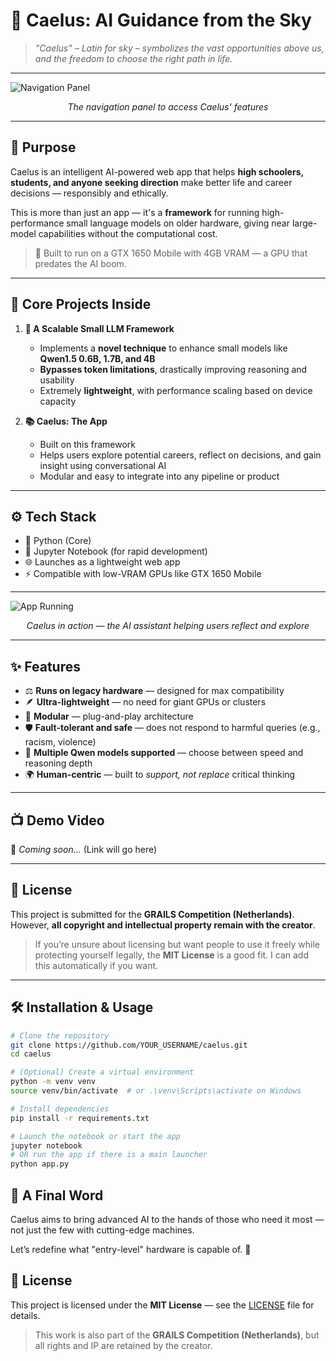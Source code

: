 # 🌌 Caelus: AI Guidance from the Sky

> *"Caelus" – Latin for sky – symbolizes the vast opportunities above us, and the freedom to choose the right path in life.*

---

![Navigation Panel](static/img/nav.png)
<p align="center"><i>The navigation panel to access Caelus’ features</i></p>

---

## 🎯 Purpose

Caelus is an intelligent AI-powered web app that helps **high schoolers, students, and anyone seeking direction** make better life and career decisions — responsibly and ethically.

This is more than just an app — it's a **framework** for running high-performance small language models on older hardware, giving near large-model capabilities without the computational cost.

> 🚀 Built to run on a GTX 1650 Mobile with 4GB VRAM — a GPU that predates the AI boom.

---

## 🔬 Core Projects Inside

1. **🧠 A Scalable Small LLM Framework**
   - Implements a **novel technique** to enhance small models like **Qwen1.5 0.6B, 1.7B, and 4B**
   - **Bypasses token limitations**, drastically improving reasoning and usability
   - Extremely **lightweight**, with performance scaling based on device capacity

2. **📚 Caelus: The App**
   - Built on this framework
   - Helps users explore potential careers, reflect on decisions, and gain insight using conversational AI
   - Modular and easy to integrate into any pipeline or product

---

## ⚙️ Tech Stack

- 🐍 Python (Core)
- 📓 Jupyter Notebook (for rapid development)
- 🌐 Launches as a lightweight web app
- ⚡️ Compatible with low-VRAM GPUs like GTX 1650 Mobile

---

![App Running](static/img/app.png)
<p align="center"><i>Caelus in action — the AI assistant helping users reflect and explore</i></p>

---

## ✨ Features

- ⚖️ **Runs on legacy hardware** — designed for max compatibility
- 🪶 **Ultra-lightweight** — no need for giant GPUs or clusters
- 🧩 **Modular** — plug-and-play architecture
- 🛡️ **Fault-tolerant and safe** — does not respond to harmful queries (e.g., racism, violence)
- 🤖 **Multiple Qwen models supported** — choose between speed and reasoning depth
- 🌍 **Human-centric** — built to *support, not replace* critical thinking

---

## 📺 Demo Video

🎥 *Coming soon…* (Link will go here)

---

## 🔐 License

This project is submitted for the **GRAILS Competition (Netherlands)**.  
However, **all copyright and intellectual property remain with the creator**.

> If you’re unsure about licensing but want people to use it freely while protecting yourself legally, the **MIT License** is a good fit. I can add this automatically if you want.

---

## 🛠️ Installation & Usage

```bash
# Clone the repository
git clone https://github.com/YOUR_USERNAME/caelus.git
cd caelus

# (Optional) Create a virtual environment
python -m venv venv
source venv/bin/activate  # or .\venv\Scripts\activate on Windows

# Install dependencies
pip install -r requirements.txt

# Launch the notebook or start the app
jupyter notebook
# OR run the app if there is a main launcher
python app.py
```
## 🙌 A Final Word
Caelus aims to bring advanced AI to the hands of those who need it most — not just the few with cutting-edge machines.

Let’s redefine what "entry-level" hardware is capable of. 🌠

## 🔐 License

This project is licensed under the **MIT License** — see the [LICENSE](./LICENSE) file for details.

> This work is also part of the **GRAILS Competition (Netherlands)**, but all rights and IP are retained by the creator.
